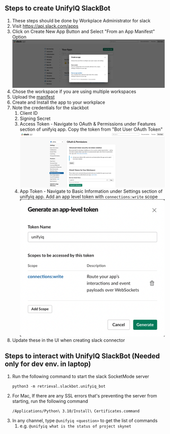 ## Steps to create UnifyIQ SlackBot

1. These steps should be done by Workplace Administrator for slack
2. Visit https://api.slack.com/apps
3. Click on Create New App Button and Select "From an App Manifest"
   Option ![Create Slack Bot](/resources/images/slack_bot_create.png)
4. Chose the workspace if you are using multiple workspaces
5. Upload the [manifest](unifyiq.yaml)
6. Create and Install the app to your workplace
7. Note the credentials for the slackbot
    1. Client ID
    2. Signing Secret
    3. Access Token - Navigate to OAuth & Permissions under Features section of unifyiq app. Copy the token from "Bot
       User OAuth Token" ![Bot Auth Token](/resources/images/auth_token.png)
    4. App Token - Navigate to Basic Information under Settings section of unifyiq app. Add an app level token with
       `connections:write` scope
       <br>![App Token](/resources/images/app_token.png)<br>
8. Update these in the UI when creating slack connector

## Steps to interact with UnifyIQ SlackBot (Needed only for dev env. in laptop)

1. Run the following command to start the slack SocketMode server
    ```commandline
    python3 -m retrieval.slackbot.unifyiq_bot
    ```
2. For Mac, If there are any SSL errors that's preventing the server from starting, run the following command
    ```commandline
    /Applications/Python\ 3.10/Install\ Certificates.command
    ```
2. In any channel, type `@unifyiq <question>` to get the list of commands
    1. e.g. ```@unifyiq what is the status of project skynet```
